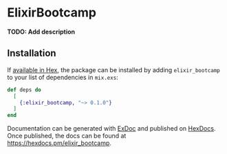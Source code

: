 # ElixirBootcamp

**TODO: Add description**

## Installation

If [available in Hex](https://hex.pm/docs/publish), the package can be installed
by adding `elixir_bootcamp` to your list of dependencies in `mix.exs`:

```elixir
def deps do
  [
    {:elixir_bootcamp, "~> 0.1.0"}
  ]
end
```

Documentation can be generated with [ExDoc](https://github.com/elixir-lang/ex_doc)
and published on [HexDocs](https://hexdocs.pm). Once published, the docs can
be found at <https://hexdocs.pm/elixir_bootcamp>.

